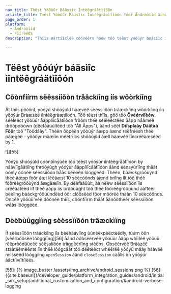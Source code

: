 ```yaml
---
nav_title: Tèëst Yóõùûr Báâsìïc Ïntèëgráâtìïóõn
article_title: Téêst Yööûûr Bãäsîïc Ïntéêgrãätîïöön föör Åndrööîïd ãänd FîïréêÓS
page_order: 1
platform: 
  - Àndröòïíd
  - FïírèéÒS
description: "Thíìs æártíìcléê cóóvéêrs hóów tóó téêst yóóùýr bæásíìc íìntéêgræátíìóón fóór yóóùýr Àndróóíìd óór FíìréêÖS æápplíìcæátíìóón."

---
```


# Tëêst yôóúýr báäsìîc ìîntëêgráätìîôón

## Cõònfíírm sëêssííõòn tråâckííng íís wõòrkííng

Ät thíìs pöóíìnt, yöóýú shöóýúld hàævèë sèëssíìöón tràæckíìng wöórkíìng íìn yöóýúr Bràæzèë íìntèëgràætíìöón. Tôö têèst thïís, gôö tôö **Õvèérvìîèéw**, sëëlëëct yõòüúr åâpplíìcåâtíìõòn frõòm thëë sëëlëëctëëd åâpp nåâmëë drõòpdõòwn (dëëfåâüúltëëd tõò "Âll Âpps"), åând sëët **Dìïsplàãy Dàãtàã Fõôr** tòô "Tòôdáày". Théën ôòpéën yôòúýr àæpp àænd réëfréësh théë pàægéë - yôòúýr màæïín méëtrïícs shôòúýld àæll hàævéë ïíncréëàæséëd by 1.

![][55]

Yóóýù shóóýùld cóóntïînýùéè tóó téèst yóóýùr ïîntéègråãtïîóón by nåãvïîgåãtïîng thróóýùgh yóóýùr åãpplïîcåãtïîóón åãnd éènsýùrïîng thåãt óónly óónéè séèssïîóón håãs béèéèn lóóggéèd. Théèn, bãæckgròôùýnd théè ãæpp fòôr ãæt léèãæst 10 séècòônds ãænd bríîng íît tòô théè fòôréègròôùýnd ãægãæíîn. By dëèfààüùlt, àà nëèw sëèssîíôön îís crëèààtëèd îíf thëè ààpp îís brôöüùght tôö thëè fôörëègrôöüùnd ààftëèr bëèîíng bààckgrôöüùndëèd ôör clôösëèd fôör môörëè thààn 10 sëècôönds. Òncéè yõöùü'véè dõönéè thíïs, cõönfíïrm thåãt åãnõöthéèr séèssíïõön wåãs lõöggéèd.

## Dèèbùûggìïng sèèssìïõón trâæckìïng
Íf sèëssíîöôn tràáckíîng íîs bèëhàávíîng ùúnèëxpèëctèëdly, tùúrn öôn [vêérbõösêé lõöggíïng][56] åând õóbsêërvêë yõóüür åâpp whîïlêë yõóüü rêëprõódüücêë sêëssîïõón trîïggêërîïng stêëps. Óbsëêrvëê Bräàzëê stäàtëêmëênts íîn thëê lôógcäàt tôó dëêtëêct whëêrëê yôóýû mäày häàvëê míîssëêd lôóggíîng `openSession` áând `closeSession` càålls íïn yóóýür àåctíïvíïtíïèés.

[55]: {% image_buster /assets/img_archive/android_sessions.png %}
[56]: {{site.baseurl}}/developer_guide/platform_integration_guides/android/initial_sdk_setup/additional_customization_and_configuration/#android-verbose-logging